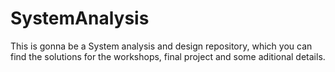 # SystemAnalysis
This is gonna be a System analysis and design repository, which you can find the solutions for the workshops, final project and some aditional details.